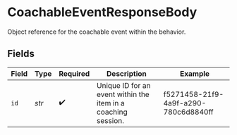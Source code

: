 # CoachableEventResponseBody

Object reference for the coachable event within the behavior.


## Fields

| Field                                                         | Type                                                          | Required                                                      | Description                                                   | Example                                                       |
| ------------------------------------------------------------- | ------------------------------------------------------------- | ------------------------------------------------------------- | ------------------------------------------------------------- | ------------------------------------------------------------- |
| `id`                                                          | *str*                                                         | :heavy_check_mark:                                            | Unique ID for an event within the item in a coaching session. | f5271458-21f9-4a9f-a290-780c6d8840ff                          |